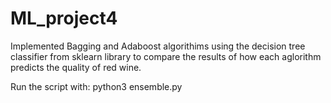 # ML_project4

Implemented Bagging and Adaboost algorithims using the decision tree classifier from sklearn library to compare the results of how each aglorithm predicts the quality of red wine.

Run the script with: python3 ensemble.py
